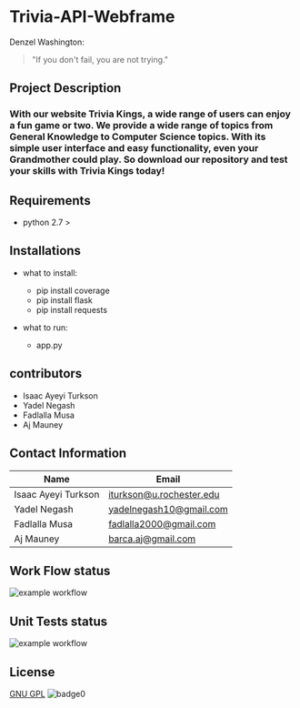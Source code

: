 # Trivia-API-Webframe

Denzel Washington:
> "If you don't fail, you are not trying."

## Project Description 
### With our website Trivia Kings, a wide range of users can enjoy a fun game or two. We provide a wide range of topics from General Knowledge to Computer Science topics. With its simple user interface and easy functionality, even your Grandmother could play. So download our repository and test your skills with Trivia Kings today!


## Requirements 
   * python 2.7 >
  
## Installations
   * what to install:
      * pip install coverage 
      * pip install flask
      * pip install requests
   
   * what to run:
      * app.py
      
## contributors
   * Isaac Ayeyi Turkson
   * Yadel Negash
   * Fadlalla Musa
   * Aj Mauney
      

## Contact Information

Name                | Email
------------------- | -------------------------
Isaac Ayeyi Turkson | iturkson@u.rochester.edu
Yadel Negash        | yadelnegash10@gmail.com
Fadlalla Musa       | fadlalla2000@gmail.com
Aj Mauney           | barca.aj@gmail.com


## Work Flow status
![example workflow](https://github.com/yadel23/Trivia-API-Webframe/actions/workflows/style_checker.yaml/badge.svg)

## Unit Tests status
![example workflow](https://github.com/yadel23/Trivia-API-Webframe/actions/workflows/coverage.yaml/badge.svg)



## License
[GNU GPL](license)
![badge0](https://img.shields.io/static/v1?label=<License>&message=GNU>&color=<BLUE>)